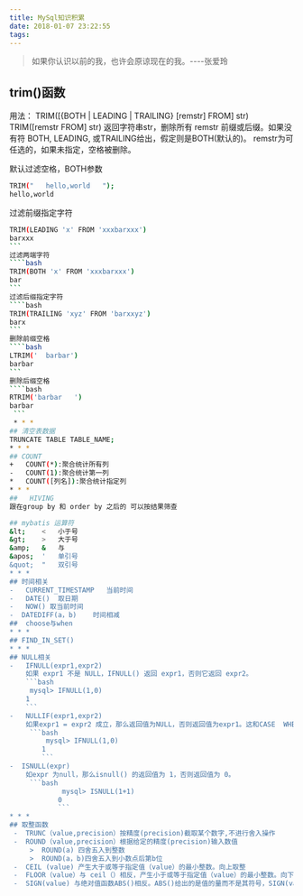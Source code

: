 ```yaml
---
title: MySql知识积累
date: 2018-01-07 23:22:55
tags:
---
```

> 如果你认识以前的我，也许会原谅现在的我。----张爱玲


## trim()函数
用法：
 TRIM([{BOTH | LEADING | TRAILING} [remstr] FROM] str)
 TRIM([remstr FROM] str)
 返回字符串str，删除所有 remstr 前缀或后缀。如果没有符 BOTH, LEADING, 或TRAILING给出，假定则是BOTH(默认的)。
 remstr为可任选的，如果未指定，空格被删除。

 默认过滤空格，BOTH参数
```bash
TRIM("   hello,world   ");
hello,world
```
过滤前缀指定字符
````bash
TRIM(LEADING 'x' FROM 'xxxbarxxx')
barxxx
```
过滤两端字符
````bash
TRIM(BOTH 'x' FROM 'xxxbarxxx')
bar
```
过滤后缀指定字符
````bash
TRIM(TRAILING 'xyz' FROM 'barxxyz')
barx
```
删除前缀空格
````bash
LTRIM('  barbar')
barbar
```
删除后缀空格
````bash
RTRIM('barbar   ')
barbar
 ```
 * * *
## 清空表数据
TRUNCATE TABLE TABLE_NAME;
* * *
## COUNT
+   COUNT(*):聚合统计所有列
-   COUNT(1):聚合统计第一列
*   COUNT([列名]):聚合统计指定列
* * *
##   HIVING
跟在group by 和 order by 之后的 可以按结果筛查

## mybatis 运算符
&lt;	<	小于号
&gt;	>	大于号
&amp;	&	与
&apos;	'	单引号
&quot;	"	双引号
* * *
## 时间相关
-   CURRENT_TIMESTAMP   当前时间
-   DATE()  取日期
-   NOW() 取当前时间
-  DATEDIFF(a，b)    时间相减
##  choose与when
* * *
## FIND_IN_SET()
* * *
## NULL相关
-   IFNULL(expr1,expr2)
    如果 expr1 不是 NULL，IFNULL() 返回 expr1，否则它返回 expr2。
    ```bash
     mysql> IFNULL(1,0)
    1
    ```
-   NULLIF(expr1,expr2)
    如果expr1 = expr2 成立，那么返回值为NULL，否则返回值为expr1。这和CASE  WHEN expr1 = expr2 THEN NULL ELSE   expr1 END相同。
     ```bash
         mysql> IFNULL(1,0)
        1
        ```
-  ISNULL(expr)
    如expr 为null，那么isnull() 的返回值为 1，否则返回值为 0。
     ```bash
             mysql> ISNULL(1+1)
            0
            ```
* * *
## 取整函数
 -  TRUNC（value,precision）按精度(precision)截取某个数字,不进行舍入操作
 -  ROUND（value,precision）根据给定的精度(precision)输入数值
     >  ROUND(a) 四舍五入到整数
     >  ROUND(a，b)四舍五入到小数点后第b位
 -  CEIL (value) 产生大于或等于指定值（value）的最小整数。向上取整
 -  FLOOR（value）与 ceil（）相反，产生小于或等于指定值（value）的最小整数。向下取整
 -  SIGN(value) 与绝对值函数ABS()相反。ABS()给出的是值的量而不是其符号，SIGN(value)则给出值的符号而不是量。
